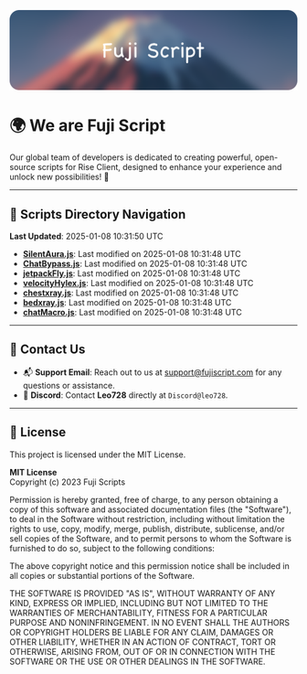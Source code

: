 ![Banner](.github/b.webp)

# 🌍 **We are Fuji Script**

Our global team of developers is dedicated to creating powerful, open-source scripts for Rise Client, designed to enhance your experience and unlock new possibilities! 🌟

---
<!-- SCRIPTS_NAVIGATION_START -->
## 📂 **Scripts Directory Navigation**

**Last Updated**: 2025-01-08 10:31:50 UTC

- **[SilentAura.js](scripts/SilentAura.js)**: Last modified on 2025-01-08 10:31:48 UTC
- **[ChatBypass.js](scripts/ChatBypass.js)**: Last modified on 2025-01-08 10:31:48 UTC
- **[jetpackFly.js](scripts/jetpackFly.js)**: Last modified on 2025-01-08 10:31:48 UTC
- **[velocityHylex.js](scripts/velocityHylex.js)**: Last modified on 2025-01-08 10:31:48 UTC
- **[chestxray.js](scripts/chestxray.js)**: Last modified on 2025-01-08 10:31:48 UTC
- **[bedxray.js](scripts/bedxray.js)**: Last modified on 2025-01-08 10:31:48 UTC
- **[chatMacro.js](scripts/chatMacro.js)**: Last modified on 2025-01-08 10:31:48 UTC

<!-- SCRIPTS_NAVIGATION_END -->

---

## 💬 **Contact Us**  
- 📬 **Support Email**: Reach out to us at [support@fujiscript.com](mailto:support@fujiscript.com) for any questions or assistance.  
- 💬 **Discord**: Contact **Leo728** directly at `Discord@leo728`.

---

## 📜 **License**

This project is licensed under the MIT License.  

**MIT License**  
Copyright (c) 2023 Fuji Scripts  

Permission is hereby granted, free of charge, to any person obtaining a copy of this software and associated documentation files (the "Software"), to deal in the Software without restriction, including without limitation the rights to use, copy, modify, merge, publish, distribute, sublicense, and/or sell copies of the Software, and to permit persons to whom the Software is furnished to do so, subject to the following conditions:  

The above copyright notice and this permission notice shall be included in all copies or substantial portions of the Software.  

THE SOFTWARE IS PROVIDED "AS IS", WITHOUT WARRANTY OF ANY KIND, EXPRESS OR IMPLIED, INCLUDING BUT NOT LIMITED TO THE WARRANTIES OF MERCHANTABILITY, FITNESS FOR A PARTICULAR PURPOSE AND NONINFRINGEMENT. IN NO EVENT SHALL THE AUTHORS OR COPYRIGHT HOLDERS BE LIABLE FOR ANY CLAIM, DAMAGES OR OTHER LIABILITY, WHETHER IN AN ACTION OF CONTRACT, TORT OR OTHERWISE, ARISING FROM, OUT OF OR IN CONNECTION WITH THE SOFTWARE OR THE USE OR OTHER DEALINGS IN THE SOFTWARE.  
